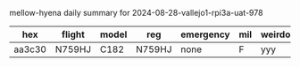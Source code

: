 mellow-hyena daily summary for 2024-08-28-vallejo1-rpi3a-uat-978

|hex|flight|model|reg|emergency|mil|weirdo|
|--|--|--|--|--|--|--|
|aa3c30|N759HJ|C182|N759HJ|none|F|yyy|
